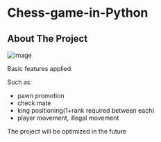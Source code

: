 # Chess-game-in-Python
## About The Project

![image](https://user-images.githubusercontent.com/43635632/187097048-90748190-799a-4ddf-af0f-1b93546adaf2.png)

Basic features applied

Such as:
* pawn promotion
* check mate
* king positioning(1+rank required between each)
* player movement, illegal movement

The project will be optimized in the future




